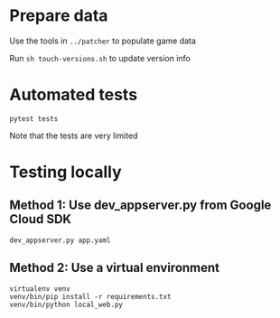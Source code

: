 # Prepare data

Use the tools in `../patcher` to populate game data

Run `sh touch-versions.sh` to update version info

# Automated tests

```
pytest tests
```

Note that the tests are very limited

# Testing locally

## Method 1: Use dev_appserver.py from Google Cloud SDK

```
dev_appserver.py app.yaml
```

## Method 2: Use a virtual environment

```
virtualenv venv
venv/bin/pip install -r requirements.txt
venv/bin/python local_web.py
```
